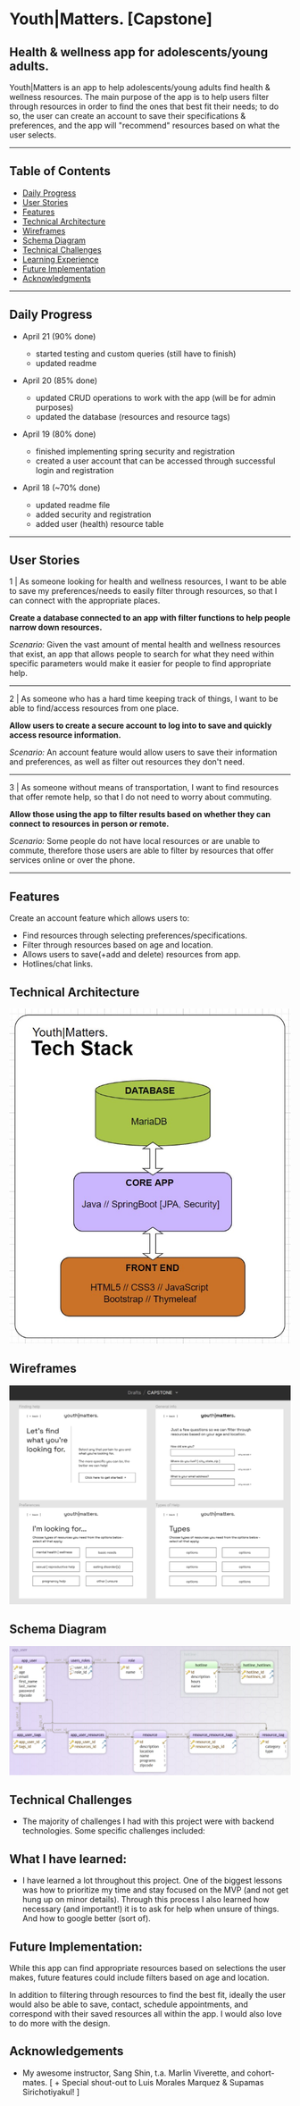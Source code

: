 # Youth|Matters. [Capstone]

## Health & wellness app for adolescents/young adults.

Youth|Matters is an app to help adolescents/young adults find health & wellness resources. The main purpose of the app is to help users filter through resources in order to find the ones that best fit their needs; to do so, the user can create an account to save their specifications & preferences, and the app will "recommend" resources based on what the user selects.

___________

## Table of Contents
- [Daily Progress](#daily-progress)
- [User Stories](#user-stories)
- [Features](#features)
- [Technical Architecture](#technical-architecture)
- [Wireframes](#wireframes)
- [Schema Diagram](#schema-diagram)
- [Technical Challenges](#technical-challenges)
- [Learning Experience](#what-i-have-learned)
- [Future Implementation](#future-implementation)
- [Acknowledgments](#acknowledgements)

___________

## Daily Progress

- April 21 (90% done)
  - started testing and custom queries (still have to finish)
  - updated readme

- April 20 (85% done)
  - updated CRUD operations to work with the app (will be for admin purposes)
  - updated the database (resources and resource tags)

- April 19 (80% done)
  - finished implementing spring security and registration
  - created a user account that can be accessed through successful login and registration

- April 18 (~70% done)
  - updated readme file
  - added security and registration
  - added user (health) resource table

___________

## User Stories

1 | As someone looking for health and wellness resources, I want to be able to save my preferences/needs to easily filter through resources, so that I can connect with the appropriate places.

**Create a database connected to an app with filter functions to help people narrow down resources.**

*Scenario:* Given the vast amount of mental health and wellness resources that exist, an app that allows people to search for what they need within specific parameters would make it easier for people to find appropriate help.
____
2 | As someone who has a hard time keeping track of things, I want to be able to find/access resources from one place.

**Allow users to create a secure account to log into to save and quickly access resource information.**

*Scenario:* An account feature would allow users to save their information and preferences, as well as filter out resources they don't need.
___
3 | As someone without means of transportation, I want to find resources that offer remote help, so that I do not need to worry about commuting.

**Allow those using the app to filter results based on whether they can connect to resources in person or remote.**

*Scenario:* Some people do not have local resources or are unable to commute, therefore those users are able to filter by resources that offer services online or over the phone.

___________

## Features

Create an account feature which allows users to:
- Find resources through selecting preferences/specifications.
- Filter through resources based on age and location.
- Allows users to save(+add and delete) resources from app.
- Hotlines/chat links.


## Technical Architecture

![App Screenshot](https://github.com/lo-designs/Gunther_Laura_Capstone/blob/main/capstone_tech_stack.jpg)


## Wireframes

![App Screenshot](https://github.com/lo-designs/Gunther_Laura_Capstone/blob/main/capstone_wireframes.jpg)


## Schema Diagram

![App Screenshot](https://github.com/lo-designs/Gunther_Laura_Capstone/blob/main/capstone_db_schema.jpg)


## Technical Challenges

- The majority of challenges I had with this project were with backend technologies. Some specific challenges included:


## What I have learned:

- I have learned a lot throughout this project. One of the biggest lessons was how to prioritize my time and stay focused on the MVP (and not get hung up on minor details). Through this process I also learned how necessary (and important!) it is to ask for help when unsure of things. And how to google better (sort of).

## Future Implementation: 

While this app can find appropriate resources based on selections the user makes, future features could include filters based on age and location. 

In addition to filtering through resources to find the best fit, ideally the user would also be able to save, contact, schedule appointments, and correspond with their saved resources all within the app. I would also love to do more with the design.

## Acknowledgements

- My awesome instructor, Sang Shin, t.a. Marlin Viverette, and cohort-mates.
  [ + Special shout-out to Luis Morales Marquez & Supamas Sirichotiyakul! ]
